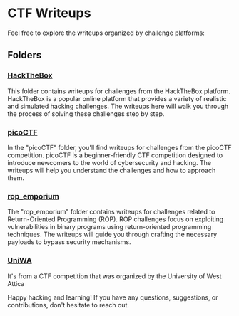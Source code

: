 # CTF Writeups

Feel free to explore the writeups organized by challenge platforms:

## Folders

### [HackTheBox](HackTheBox)
This folder contains writeups for challenges from the HackTheBox platform. HackTheBox is a popular online platform that provides a variety of realistic and simulated hacking challenges. The writeups here will walk you through the process of solving these challenges step by step.

### [picoCTF](picoCTF)
In the "picoCTF" folder, you'll find writeups for challenges from the picoCTF competition. picoCTF is a beginner-friendly CTF competition designed to introduce newcomers to the world of cybersecurity and hacking. The writeups will help you understand the challenges and how to approach them.

### [rop_emporium](rop_emporium)
The "rop_emporium" folder contains writeups for challenges related to Return-Oriented Programming (ROP). ROP challenges focus on exploiting vulnerabilities in binary programs using return-oriented programming techniques. The writeups will guide you through crafting the necessary payloads to bypass security mechanisms.

### [UniWA](UniWA)
It's from a CTF competition that was organized by the University of West Attica

Happy hacking and learning! If you have any questions, suggestions, or contributions, don't hesitate to reach out.

